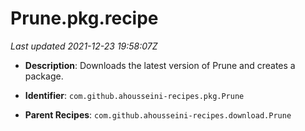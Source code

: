 # Prune.pkg.recipe

_Last updated 2021-12-23 19:58:07Z_

- **Description**: Downloads the latest version of Prune and creates a package.

- **Identifier**: `com.github.ahousseini-recipes.pkg.Prune`

- **Parent Recipes**: `com.github.ahousseini-recipes.download.Prune`